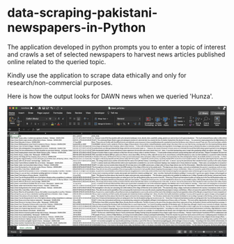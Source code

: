 # data-scraping-pakistani-newspapers-in-Python
The application developed in python prompts you to enter a topic of interest and crawls a set of selected newspapers to harvest news articles published online related to the queried topic. 

Kindly use the application to scrape data ethically and only for research/non-commercial purposes. 

Here is how the output looks for DAWN news when we queried 'Hunza'.

![](output_dawn.png)
